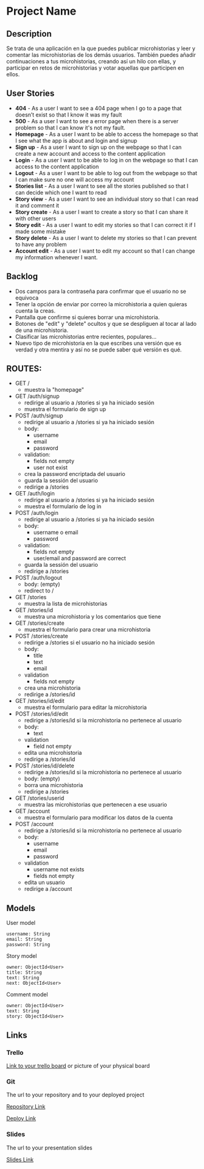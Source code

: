 # Project Name

## Description

Se trata de una aplicación en la que puedes publicar microhistorias y leer y comentar las microhistorias de los demás usuarios. También puedes añadir continuaciones a tus microhistorias, creando así un hilo con ellas, y participar en retos de microhistorias y votar aquellas que participen en ellos.
 
## User Stories

- **404** - As a user I want to see a 404 page when I go to a page that doesn’t exist so that I know it was my fault 
- **500** - As a user I want to see a error page when there is a server problem so that I can know it's not my fault.
- **Homepage** - As a user I want to be able to access the homepage so that I see what the app is about and login and signup
- **Sign up** - As a user I want to sign up on the webpage so that I can create a new account and access to the content application
- **Login** - As a user I want to be able to log in on the webpage so that I can access to the content application
- **Logout** - As a user I want to be able to log out from the webpage so that I can make sure no one will access my account
- **Stories list** - As a user I want to see all the stories published so that I can decide which one I want to read
- **Story view** -  As a user I want to see an individual story so that I can read it and comment it
- **Story create** -  As a user I want to create a story so that I can share it with other users
- **Story edit** - As a user I want to edit my stories so that I can correct it if I made some mistake
- **Story delete** - As a user I want to delete my stories so that I can prevent to have any problem
- **Account edit** - As a user I want to edit my account so that I can change my information whenever I want.


## Backlog

- Dos campos para la contraseña para confirmar que el usuario no se equivoca
- Tener la opción de enviar por correo la microhistoria a quien quieras cuenta la creas.
- Pantalla que confirme si quieres borrar una microhistoria.
- Botones de "edit" y "delete" ocultos y que se despliguen al tocar al lado de una microhistoria.
- Clasificar las microhistorias entre recientes, populares...
- Nuevo tipo de microhistoria en la que escribes una versión que es verdad y otra mentira y así no se puede saber qué versión es qué.

## ROUTES:

- GET /
  - muestra la "homepage"
- GET /auth/signup
  - redirige al usuario a /stories si ya ha iniciado sesión
  - muestra el formulario de sign up
- POST /auth/signup
  - redirige al usuario a /stories si ya ha iniciado sesión
  - body: 
    - username
    - email
    - password
  - validation: 
    - fields not empty
    - user not exist
  - crea la password encriptada del usuario
  - guarda la sessión del usuario
  - redirige a /stories
- GET /auth/login
  - redirige al usuario a /stories si ya ha iniciado sesión
  - muestra el formulario de log in
- POST /auth/login
  - redirige al usuario a /stories si ya ha iniciado sesión
  - body: 
    - username o email
    - password
  - validation: 
    - fields not empty
    - user/email and password are correct
  - guarda la sessión del usuario
  - redirige a /stories
- POST /auth/logout
  - body: (empty)
  - redirect to /
- GET /stories
  - muestra la lista de microhistorias
- GET /stories/id
  - muestra una microhistoria y los comentarios que tiene
- GET /stories/create 
  - muestra el formulario para crear una microhistoria 
- POST /stories/create 
  - redirige a /stories si el usuario no ha iniciado sesión
  - body: 
    - title
    - text
    - email
  - validation
    - fields not empty
  - crea una microhistoria
  - redirige a /stories/id
- GET /stories/id/edit
  - muestra el formulario para editar la microhistoria
- POST /stories/id/edit
  - redirige a /stories/id si la microhistoria no pertenece al usuario
  - body: 
    - text
  - validation
    - field not empty
  - edita una microhistoria
  - redirige a /stories/id
- POST /stories/id/delete
  - redirige a /stories/id si la microhistoria no pertenece al usuario
  - body: (empty)
  - borra una microhistoria
  - redirige a /stories
- GET /stories/userid
  - muestra las microhistorias que pertenecen a ese usuario
- GET /account
  - muestra el formulario para modificar los datos de la cuenta
- POST /account
    - redirige a /stories/id si la microhistoria no pertenece al usuario
  - body: 
    - username
    - email
    - password
  - validation
    - username not exists
    - fields not empty
  - edita un usuario
  - redirige a /account



## Models

User model
 
```
username: String
email: String
password: String
```

Story model

```
owner: ObjectId<User>
title: String
text: String
next: ObjectId<User>
``` 

Comment model

```
owner: ObjectId<User>
text: String
story: ObjectId<User>
``` 

## Links

### Trello

[Link to your trello board](https://trello.com) or picture of your physical board

### Git

The url to your repository and to your deployed project

[Repository Link](http://github.com)

[Deploy Link](http://heroku.com)

### Slides

The url to your presentation slides

[Slides Link](http://slides.com)



